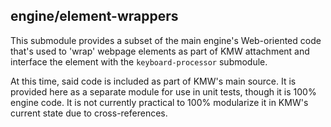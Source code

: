 ## engine/element-wrappers

This submodule provides a subset of the main engine's Web-oriented code that's used to 'wrap' webpage
elements as part of KMW attachment and interface the element with the `keyboard-processor` submodule.

At this time, said code is included as part of KMW's main source.  It is provided here as a
separate module for use in unit tests, though it is 100% engine code.  It is not currently practical
to 100% modularize it in KMW's current state due to cross-references.
